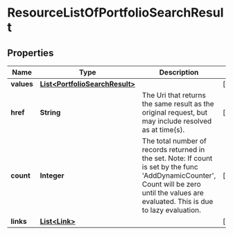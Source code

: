 
# ResourceListOfPortfolioSearchResult

## Properties
Name | Type | Description | Notes
------------ | ------------- | ------------- | -------------
**values** | [**List&lt;PortfolioSearchResult&gt;**](PortfolioSearchResult.md) |  |  [optional]
**href** | **String** | The Uri that returns the same result as the original request,  but may include resolved as at time(s). |  [optional]
**count** | **Integer** | The total number of records returned in the set.  Note: If count is set by the func &#39;AddDynamicCounter&#39;, Count will be zero until the values  are evaluated. This is due to lazy evaluation. |  [optional]
**links** | [**List&lt;Link&gt;**](Link.md) |  |  [optional]



